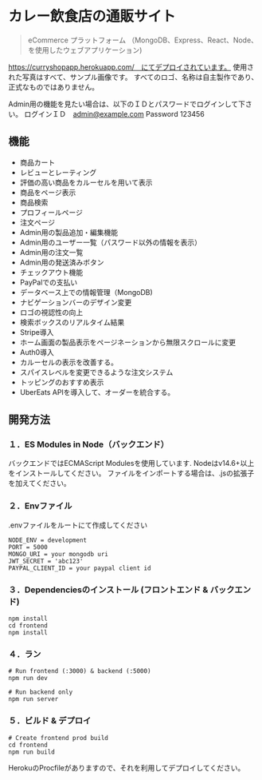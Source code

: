 # カレー飲食店の通販サイト

> eCommerce プラットフォーム （MongoDB、Express、React、Node、を使用したウェブアプリケーション)

https://curryshopapp.herokuapp.com/　にてデプロイされています。
使用された写真はすべて、サンプル画像です。
すべてのロゴ、名称は自主製作であり、正式なものではありません。

Admin用の機能を見たい場合は、以下のＩＤとパスワードでログインして下さい。
ログインＩＤ　admin@example.com
Password 123456

## 機能

- 商品カート
- レビューとレーティング
- 評価の高い商品をカルーセルを用いて表示
- 商品をページ表示
- 商品検索
- プロフィールページ
- 注文ページ
- Admin用の製品追加・編集機能
- Admin用のユーザー一覧（パスワード以外の情報を表示）
- Admin用の注文一覧
- Admin用の発送済みボタン
- チェックアウト機能
- PayPalでの支払い
- データベース上での情報管理（MongoDB)
- ナビゲーションバーのデザイン変更
- ロゴの視認性の向上
- 検索ボックスのリアルタイム結果
- Stripe導入
- ホーム画面の製品表示をページネーションから無限スクロールに変更
- Auth0導入
- カルーセルの表示を改善する。
- スパイスレベルを変更できるような注文システム
- トッピングのおすすめ表示
- UberEats APIを導入して、オーダーを統合する。

## 開発方法

### １．ES Modules in Node（バックエンド）

バックエンドではECMAScript Modulesを使用しています. 
Nodeはv14.6+以上をインストールしてください。
ファイルをインポートする場合は、.jsの拡張子を加えてください。

### ２．Envファイル
.envファイルをルートにて作成してください

```
NODE_ENV = development
PORT = 5000
MONGO_URI = your mongodb uri
JWT_SECRET = 'abc123'
PAYPAL_CLIENT_ID = your paypal client id
```

### ３．Dependenciesのインストール (フロントエンド & バックエンド)

```
npm install
cd frontend
npm install
```

### ４．ラン

```
# Run frontend (:3000) & backend (:5000)
npm run dev

# Run backend only
npm run server
```

### ５．ビルド & デプロイ

```
# Create frontend prod build
cd frontend
npm run build
```

HerokuのProcfileがありますので、それを利用してデプロイしてください。
